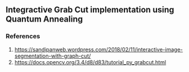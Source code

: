 ## Integractive Grab Cut implementation using Quantum Annealing


### References

1) https://sandipanweb.wordpress.com/2018/02/11/interactive-image-segmentation-with-graph-cut/
2) https://docs.opencv.org/3.4/d8/d83/tutorial_py_grabcut.html
